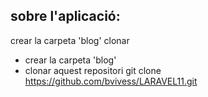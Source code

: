 ## sobre l'aplicació:

crear la carpeta 'blog'
clonar

- crear la carpeta 'blog'
- clonar aquest repositori
    git clone https://github.com/bvivess/LARAVEL11.git
